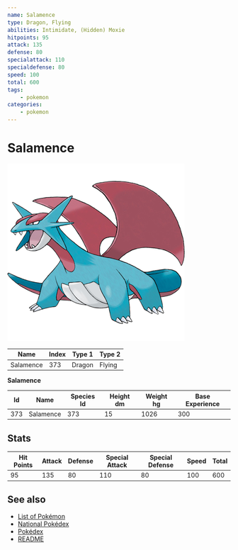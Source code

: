 ```yaml
---
name: Salamence
type: Dragon, Flying
abilities: Intimidate, (Hidden) Moxie
hitpoints: 95
attack: 135
defense: 80
specialattack: 110
specialdefense: 80
speed: 100
total: 600
tags:
    - pokemon
categories:
    - pokemon
---
```


# Salamence


![Salamence](images/373.png)

| **Name** | **Index** | **Type 1** | **Type 2** |
|----|----|----|----|
| Salamence | 373 | Dragon | Flying  |

**Salamence** 




| **Id** | **Name** | **Species Id** | **Height dm** | **Weight hg** | **Base Experience** |
|--------|----------|----------------|------------|------------|---------------------|
| 373 | Salamence | 373 | 15 | 1026 | 300 |



## Stats

| **Hit Points** | **Attack** | **Defense** | **Special Attack** | **Special Defense** | **Speed** | **Total** |
|----------------|------------|-------------|--------------------|---------------------|-----------|-----------|
| 95 | 135 | 80 | 110 | 80 | 100 | 600 |

## See also

- [List of Pokémon](../pokemon.md)
- [National Pokédex](../national_pokedex.md)
- [Pokédex](../pokedex.md)
- [README](../README.md)
